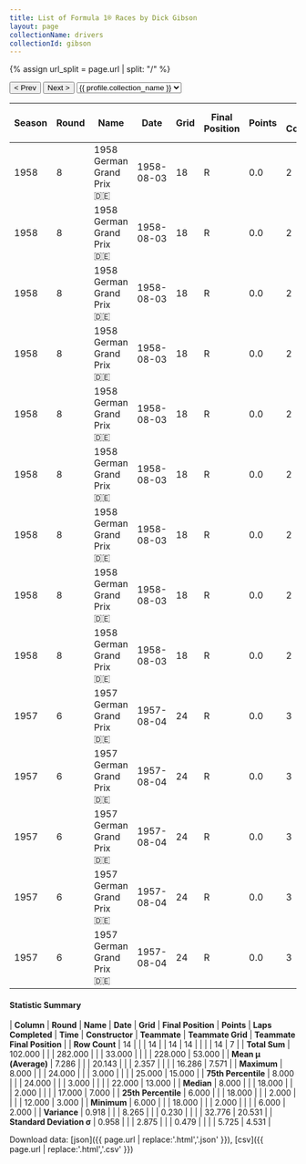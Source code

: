 ```yaml
---
title: List of Formula 1® Races by Dick Gibson
layout: page
collectionName: drivers
collectionId: gibson
---
```


{% assign url_split = page.url | split: "/" %}
<div id="collection-navigation">
<button onclick="selector.options[selector.selectedIndex-1].value && (window.location = selector.options[selector.selectedIndex-1].value);">&lt; Prev</button>
<button onclick="selector.options[selector.selectedIndex+1].value && (window.location = selector.options[selector.selectedIndex+1].value);">Next &gt;</button>
<select id="selector" onchange="this.options[this.selectedIndex].value && (window.location = this.options[this.selectedIndex].value);">
  {% for collectionId in site.data[page.collectionName].refs %}
    {% if collectionId == page.collectionId %}
      {% assign selected = "selected" %}
    {% else %}
      {% assign selected = "" %}
    {% endif %}
    {% assign profile = site.data[page.collectionName][collectionId].profile %}
    <option value="/f1/{{ page.collectionName }}/{{ collectionId }}/{{ url_split[4] }}" {{ selected }}>{{ profile.collection_name }}</option>
  {% endfor %}
</select>
</div>

| Season | Round | Name | Date | Grid | Final Position | Points | Laps Completed | Time | Constructor | Teammate | Teammate Grid | Teammate Final Position |
|--|--|--|--|--|--|--|--|--|--|--|--|--|
| 1958 | 8 | 1958 German Grand Prix 🇩🇪 | 1958-08-03 | 18 | R | 0.0 | 2 |   | Cooper 🇬🇧 | [Roy Salvadori 🇬🇧](/f1/drivers/salvadori) | 6 | 2 |
| 1958 | 8 | 1958 German Grand Prix 🇩🇪 | 1958-08-03 | 18 | R | 0.0 | 2 |   | Cooper 🇬🇧 | [Maurice Trintignant 🇫🇷](/f1/drivers/trintignant) | 7 | 3 |
| 1958 | 8 | 1958 German Grand Prix 🇩🇪 | 1958-08-03 | 18 | R | 0.0 | 2 |   | Cooper 🇬🇧 | [Bruce McLaren 🇳🇿](/f1/drivers/mclaren) | 12 | 5 |
| 1958 | 8 | 1958 German Grand Prix 🇩🇪 | 1958-08-03 | 18 | R | 0.0 | 2 |   | Cooper 🇬🇧 | [Ian Burgess 🇬🇧](/f1/drivers/burgess) | 11 | 7 |
| 1958 | 8 | 1958 German Grand Prix 🇩🇪 | 1958-08-03 | 18 | R | 0.0 | 2 |   | Cooper 🇬🇧 | [Tony Marsh 🇬🇧](/f1/drivers/marsh) | 14 | 8 |
| 1958 | 8 | 1958 German Grand Prix 🇩🇪 | 1958-08-03 | 18 | R | 0.0 | 2 |   | Cooper 🇬🇧 | [Wolfgang Seidel 🇩🇪](/f1/drivers/seidel) | 17 | R |
| 1958 | 8 | 1958 German Grand Prix 🇩🇪 | 1958-08-03 | 18 | R | 0.0 | 2 |   | Cooper 🇬🇧 | [Christian Goethals 🇧🇪](/f1/drivers/goethals) | 23 | R |
| 1958 | 8 | 1958 German Grand Prix 🇩🇪 | 1958-08-03 | 18 | R | 0.0 | 2 |   | Cooper 🇬🇧 | [Brian Naylor 🇬🇧](/f1/drivers/naylor) | 25 | R |
| 1958 | 8 | 1958 German Grand Prix 🇩🇪 | 1958-08-03 | 18 | R | 0.0 | 2 |   | Cooper 🇬🇧 | [Jack Brabham 🇦🇺](/f1/drivers/jack_brabham) | 19 | R |
| 1957 | 6 | 1957 German Grand Prix 🇩🇪 | 1957-08-04 | 24 | R | 0.0 | 3 |   | Cooper 🇬🇧 | [Brian Naylor 🇬🇧](/f1/drivers/naylor) | 17 | 13 |
| 1957 | 6 | 1957 German Grand Prix 🇩🇪 | 1957-08-04 | 24 | R | 0.0 | 3 |   | Cooper 🇬🇧 | [Tony Marsh 🇬🇧](/f1/drivers/marsh) | 22 | 15 |
| 1957 | 6 | 1957 German Grand Prix 🇩🇪 | 1957-08-04 | 24 | R | 0.0 | 3 |   | Cooper 🇬🇧 | [Roy Salvadori 🇬🇧](/f1/drivers/salvadori) | 14 | R |
| 1957 | 6 | 1957 German Grand Prix 🇩🇪 | 1957-08-04 | 24 | R | 0.0 | 3 |   | Cooper 🇬🇧 | [Jack Brabham 🇦🇺](/f1/drivers/jack_brabham) | 18 | R |
| 1957 | 6 | 1957 German Grand Prix 🇩🇪 | 1957-08-04 | 24 | R | 0.0 | 3 |   | Cooper 🇬🇧 | [Paul England 🇦🇺](/f1/drivers/england) | 23 | R |

#### Statistic Summary

| **Column** | **Round** | **Name** | **Date** | **Grid** | **Final Position** | **Points** | **Laps Completed** | **Time** | **Constructor** | **Teammate** | **Teammate Grid** | **Teammate Final Position** |
| **Row Count** | 14 |  |  | 14 |  | 14 | 14 |  |  |  | 14 | 7 |
| **Total Sum** | 102.000 |  |  | 282.000 |  |  | 33.000 |  |  |  | 228.000 | 53.000 |
| **Mean μ (Average)** | 7.286 |  |  | 20.143 |  |  | 2.357 |  |  |  | 16.286 | 7.571 |
| **Maximum** | 8.000 |  |  | 24.000 |  |  | 3.000 |  |  |  | 25.000 | 15.000 |
| **75th Percentile** | 8.000 |  |  | 24.000 |  |  | 3.000 |  |  |  | 22.000 | 13.000 |
| **Median** | 8.000 |  |  | 18.000 |  |  | 2.000 |  |  |  | 17.000 | 7.000 |
| **25th Percentile** | 6.000 |  |  | 18.000 |  |  | 2.000 |  |  |  | 12.000 | 3.000 |
| **Minimum** | 6.000 |  |  | 18.000 |  |  | 2.000 |  |  |  | 6.000 | 2.000 |
| **Variance** | 0.918 |  |  | 8.265 |  |  | 0.230 |  |  |  | 32.776 | 20.531 |
| **Standard Deviation σ** | 0.958 |  |  | 2.875 |  |  | 0.479 |  |  |  | 5.725 | 4.531 |

Download data: [json]({{ page.url | replace:'.html','.json' }}), [csv]({{ page.url | replace:'.html','.csv' }})
